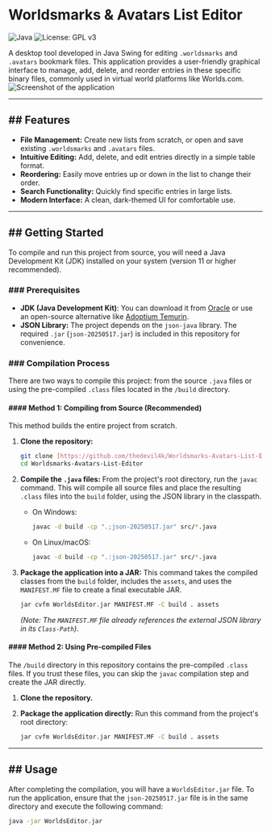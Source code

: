 # Worldsmarks & Avatars List Editor

![Java](https://img.shields.io/badge/language-Java-orange.svg)
![License: GPL v3](https://img.shields.io/badge/License-GPLv3-blue.svg)

A desktop tool developed in Java Swing for editing `.worldsmarks` and `.avatars` bookmark files. This application provides a user-friendly graphical interface to manage, add, delete, and reorder entries in these specific binary files, commonly used in virtual world platforms like Worlds.com.
![Screenshot of the application](https://github.com/user-attachments/assets/7f19d18c-ef76-4d3f-ad26-97f5b995384e)

---
## ## Features

* **File Management:** Create new lists from scratch, or open and save existing `.worldsmarks` and `.avatars` files.
* **Intuitive Editing:** Add, delete, and edit entries directly in a simple table format.
* **Reordering:** Easily move entries up or down in the list to change their order.
* **Search Functionality:** Quickly find specific entries in large lists.
* **Modern Interface:** A clean, dark-themed UI for comfortable use.

---
## ## Getting Started

To compile and run this project from source, you will need a Java Development Kit (JDK) installed on your system (version 11 or higher recommended).

### ### Prerequisites

* **JDK (Java Development Kit)**: You can download it from [Oracle](https://www.oracle.com/java/technologies/downloads/) or use an open-source alternative like [Adoptium Temurin](https://adoptium.net/).
* **JSON Library:** The project depends on the `json-java` library. The required `.jar` (`json-20250517.jar`) is included in this repository for convenience.

### ### Compilation Process

There are two ways to compile this project: from the source `.java` files or using the pre-compiled `.class` files located in the `/build` directory.

#### #### Method 1: Compiling from Source (Recommended)

This method builds the entire project from scratch.

1.  **Clone the repository:**
    ```bash
    git clone [https://github.com/thedevil4k/Worldsmarks-Avatars-List-Editor.git](https://github.com/thedevil4k/Worldsmarks-Avatars-List-Editor.git)
    cd Worldsmarks-Avatars-List-Editor
    ```

2.  **Compile the `.java` files:**
    From the project's root directory, run the `javac` command. This will compile all source files and place the resulting `.class` files into the `build` folder, using the JSON library in the classpath.

    * On Windows:
        ```bash
        javac -d build -cp ".;json-20250517.jar" src/*.java
        ```
    * On Linux/macOS:
        ```bash
        javac -d build -cp ".:json-20250517.jar" src/*.java
        ```

3.  **Package the application into a JAR:**
    This command takes the compiled classes from the `build` folder, includes the `assets`, and uses the `MANIFEST.MF` file to create a final executable JAR.

    ```bash
    jar cvfm WorldsEditor.jar MANIFEST.MF -C build . assets
    ```
    *(Note: The `MANIFEST.MF` file already references the external JSON library in its `Class-Path`)*.

#### #### Method 2: Using Pre-compiled Files

The `/build` directory in this repository contains the pre-compiled `.class` files. If you trust these files, you can skip the `javac` compilation step and create the JAR directly.

1.  **Clone the repository.**

2.  **Package the application directly:**
    Run this command from the project's root directory:
    ```bash
    jar cvfm WorldsEditor.jar MANIFEST.MF -C build . assets
    ```

---
## ## Usage

After completing the compilation, you will have a `WorldsEditor.jar` file. To run the application, ensure that the `json-20250517.jar` file is in the same directory and execute the following command:

```bash
java -jar WorldsEditor.jar
```


